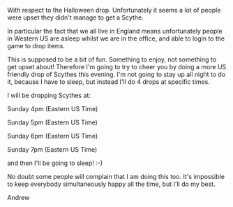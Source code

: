 With respect to the Halloween drop. Unfortunately it seems a lot of people were upset they didn't manage to get a Scythe.

In particular the fact that we all live in England means unfortunately people in Western US are asleep whilst we are in the office, and able to login to the game to drop items.

This is supposed to be a bit of fun. Something to enjoy, not something to get upset about! Therefore I'm going to try to cheer you by doing a more US friendly drop of Scythes this evening. I'm not going to stay up all night to do it, because I have to sleep, but instead I'll do 4 drops at specific times.

I will be dropping Scythes at:

Sunday 4pm (Eastern US Time)

Sunday 5pm (Eastern US Time)

Sunday 6pm (Eastern US Time)

Sunday 7pm (Eastern US Time)

and then I'll be going to sleep! :-)

No doubt some people will complain that I am doing this too. It's impossible to keep everybody simultaneously happy all the time, but I'll do my best.

Andrew
